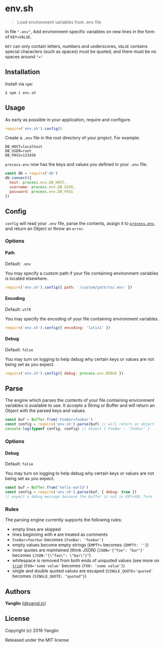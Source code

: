 # env.sh
> Load environment variables from .env file

In file `".env"`, Add environment-specific variables on new lines in the form of `KEY=VALUE`.

`KEY` can only contain letters, numbers and underscores, `VALUE` contains special characters (such as spaces) must be quoted, and there must be no spaces around `"="`



## Installation

Install via `npm`:

```
$ npm i env.sh
```



## Usage

As early as possible in your application, require and configure.

```javascript
require('env.sh').config()
```

Create a `.env` file in the root directory of your project.
For example:

```dosini
DB_HOST=localhost
DB_USER=root
DB_PASS=123456
```

`process.env` now has the keys and values you defined in your `.env` file.

```javascript
const db = require('db')
db.connect({
  host: process.env.DB_HOST,
  username: process.env.DB_USER,
  password: process.env.DB_PASS
})
```



## Config

`config` will read your `.env` file, parse the contents, assign it to
[`process.env`](https://nodejs.org/docs/latest/api/process.html#process_process_env),
and return an Object or throw an `error`.


### Options

#### Path

Default: `.env`

You may specify a custom path if your file containing environment variables is located elsewhere.

```js
require('env.sh').config({ path: '/custom/path/to/.env' })
```

#### Encoding

Default: `utf8`

You may specify the encoding of your file containing environment variables.

```js
require('env.sh').config({ encoding: 'latin1' })
```

#### Debug

Default: `false`

You may turn on logging to help debug why certain keys or values are not being set as you expect.

```js
require('env.sh').config({ debug: process.env.DEBUG })
```


## Parse

The engine which parses the contents of your file containing environment
variables is available to use. It accepts a String or Buffer and will return
an Object with the parsed keys and values.

```js
const buf = Buffer.from('FooBar=foobar')
const config = require('env.sh').parse(buf) // will return an object
console.log(typeof config, config) // object { FooBar : 'foobar' }
```

### Options

#### Debug

Default: `false`

You may turn on logging to help debug why certain keys or values are not being set as you expect.

```js
const buf = Buffer.from('hello world')
const config = require('env.sh').parse(buf, { debug: true })
// expect a debug message because the buffer is not in KEY=VAL form
```

### Rules

The parsing engine currently supports the following rules:

- empty lines are skipped
- lines beginning with `#` are treated as comments
- `FooBar=foorbar` becomes `{FooBar: 'foobar'}`
- empty values become empty strings (`EMPTY=` becomes `{EMPTY: ''}`)
- inner quotes are maintained (think JSON) (`JSON='{"foo": "bar"}'` becomes `{JSON:"{\"foo\": \"bar\"}"`)
- whitespace is removed from both ends of unquoted values (see more on [`trim`](https://developer.mozilla.org/en-US/docs/Web/JavaScript/Reference/Global_Objects/String/Trim)) (`FOO='some value'` becomes `{FOO: 'some value'}`)
- single and double quoted values are escaped (`SINGLE_QUOTE='quoted'` becomes `{SINGLE_QUOTE: "quoted"}`)



## Authors

**Yanglin** ([i@yangl.in](mailto:mail@yanglin.me))


## License

Copyright (c) 2019 Yanglin

Released under the MIT license
